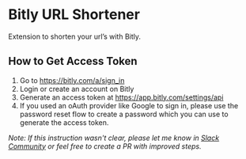 # Bitly URL Shortener

Extension to shorten your url’s with Bitly.

## How to Get Access Token

1. Go to https://bitly.com/a/sign_in
2. Login or create an account on Bitly
3. Generate an access token at https://app.bitly.com/settings/api
4. If you used an oAuth provider like Google to sign in, please use the password reset flow to create a password which you can use to generate the access token.

*Note: If this instruction wasn't clear, please let me know in [Slack Community](https://raycast.com/community) or feel free to create a PR with improved steps.*